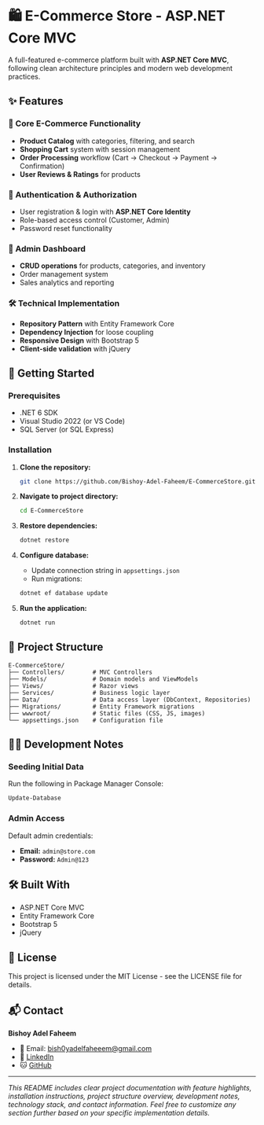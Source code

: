 # 🛍️ E-Commerce Store - ASP.NET Core MVC

A full-featured e-commerce platform built with **ASP.NET Core MVC**, following clean architecture principles and modern web development practices.

## ✨ Features

### 🛒 Core E-Commerce Functionality
- **Product Catalog** with categories, filtering, and search
- **Shopping Cart** system with session management
- **Order Processing** workflow (Cart → Checkout → Payment → Confirmation)
- **User Reviews & Ratings** for products

### 🔐 Authentication & Authorization
- User registration & login with **ASP.NET Core Identity**
- Role-based access control (Customer, Admin)
- Password reset functionality

### 🏪 Admin Dashboard
- **CRUD operations** for products, categories, and inventory
- Order management system
- Sales analytics and reporting

### 🛠️ Technical Implementation
- **Repository Pattern** with Entity Framework Core
- **Dependency Injection** for loose coupling
- **Responsive Design** with Bootstrap 5
- **Client-side validation** with jQuery

## 🚀 Getting Started

### Prerequisites
- .NET 6 SDK
- Visual Studio 2022 (or VS Code)
- SQL Server (or SQL Express)

### Installation

1. **Clone the repository:**
   ```bash
   git clone https://github.com/Bishoy-Adel-Faheem/E-CommerceStore.git
   ```

2. **Navigate to project directory:**
   ```bash
   cd E-CommerceStore
   ```

3. **Restore dependencies:**
   ```bash
   dotnet restore
   ```

4. **Configure database:**
   - Update connection string in `appsettings.json`
   - Run migrations:
   ```bash
   dotnet ef database update
   ```

5. **Run the application:**
   ```bash
   dotnet run
   ```

## 📂 Project Structure

```
E-CommerceStore/
├── Controllers/        # MVC Controllers
├── Models/             # Domain models and ViewModels
├── Views/              # Razor views
├── Services/           # Business logic layer
├── Data/               # Data access layer (DbContext, Repositories)
├── Migrations/         # Entity Framework migrations
├── wwwroot/            # Static files (CSS, JS, images)
└── appsettings.json    # Configuration file
```

## 🧑‍💻 Development Notes

### Seeding Initial Data
Run the following in Package Manager Console:
```powershell
Update-Database
```

### Admin Access
Default admin credentials:
- **Email:** `admin@store.com`
- **Password:** `Admin@123`

## 🛠️ Built With

- ASP.NET Core MVC
- Entity Framework Core
- Bootstrap 5
- jQuery

## 📝 License

This project is licensed under the MIT License - see the LICENSE file for details.

## 📬 Contact

**Bishoy Adel Faheem**
- 📧 Email: bish0yadelfaheeem@gmail.com
- 🔗 [LinkedIn](https://linkedin.com/in/bishoy-adel-faheem)
- 🐱 [GitHub](https://github.com/Bishoy-Adel-Faheem)

---

*This README includes clear project documentation with feature highlights, installation instructions, project structure overview, development notes, technology stack, and contact information. Feel free to customize any section further based on your specific implementation details.*
